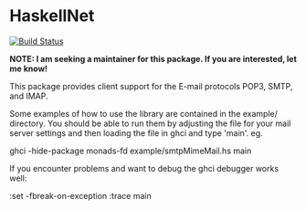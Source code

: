 HaskellNet
==========

[![Build Status](https://travis-ci.org/lemol/HaskellNet.svg)](https://travis-ci.org/lemol/HaskellNet)

**NOTE: I am seeking a maintainer for this package. If you are interested, let me know!**

This package provides client support for the E-mail protocols POP3,
SMTP, and IMAP.

Some examples of how to use the library are contained in the example/
directory.  You should be able to run them by adjusting the file for
your mail server settings and then loading the file in ghci and type
'main'. eg.

  ghci -hide-package monads-fd example/smtpMimeMail.hs
  main

If you encounter problems and want to debug the ghci
debugger works well:

  :set -fbreak-on-exception
  :trace main
